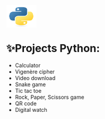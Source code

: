 <img align="center" alt="Ju-Python" height="60" width="80" src="https://raw.githubusercontent.com/devicons/devicon/master/icons/python/python-original.svg"/>
<h1>✨Projects Python:</h1> 


- Calculator
- Vigenère cipher
- Video download
- Snake game
- Tic tac toe
- Rock, Paper, Scissors game
- QR code
- Digital watch
